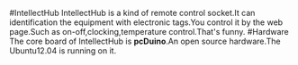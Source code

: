 #IntellectHub
IntellectHub is a kind of remote control socket.It can identification the equipment with electronic tags.You control it by the web page.Such as on-off,clocking,temperature control.That's funny.
#Hardware
The core board of IntellectHub is **pcDuino**.An open source hardware.The Ubuntu12.04 is running on it.

